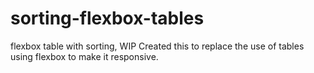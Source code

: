 # sorting-flexbox-tables
flexbox table with sorting, WIP
Created this to replace the use of tables using flexbox to make it responsive.
